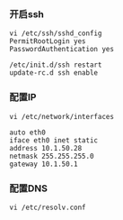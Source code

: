 ### 开启ssh
```
vi /etc/ssh/sshd_config
PermitRootLogin yes
PasswordAuthentication yes

/etc/init.d/ssh restart
update-rc.d ssh enable
```

### 配置IP
```
vi /etc/network/interfaces

auto eth0
iface eth0 inet static
address 10.1.50.28
netmask 255.255.255.0 
gateway 10.1.50.1
```

### 配置DNS
```
vi /etc/resolv.conf 
```
